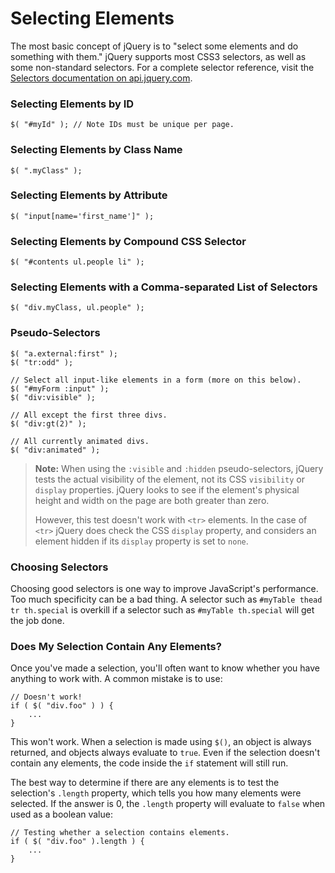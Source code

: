 # **Selecting Elements**

The most basic concept of jQuery is to "select some elements and do something with them." jQuery supports most CSS3 selectors, as well as some non-standard selectors. For a complete selector reference, visit the [Selectors documentation on api.jquery.com](http://api.jquery.com/category/selectors/).

### **Selecting Elements by ID**

```
$( "#myId" ); // Note IDs must be unique per page.
```

### **Selecting Elements by Class Name**

```
$( ".myClass" );
```

### **Selecting Elements by Attribute**

```
$( "input[name='first_name']" );
```

### **Selecting Elements by Compound CSS Selector**

```
$( "#contents ul.people li" );
```

### **Selecting Elements with a Comma-separated List of Selectors**

```
$( "div.myClass, ul.people" );
```

### **Pseudo-Selectors**

```
$( "a.external:first" );
$( "tr:odd" );

// Select all input-like elements in a form (more on this below).
$( "#myForm :input" );
$( "div:visible" );

// All except the first three divs.
$( "div:gt(2)" );

// All currently animated divs.
$( "div:animated" );
```

> **Note:** When using the `:visible` and `:hidden` pseudo-selectors, jQuery tests the actual visibility of the element, not its CSS `visibility` or `display` properties. jQuery looks to see if the element's physical height and width on the page are both greater than zero.
> 
> However, this test doesn't work with `<tr>` elements. In the case of `<tr>` jQuery does check the CSS `display` property, and considers an element hidden if its `display` property is set to `none`.

### **Choosing Selectors**

Choosing good selectors is one way to improve JavaScript's performance. Too much specificity can be a bad thing. A selector such as `#myTable thead tr th.special` is overkill if a selector such as `#myTable th.special` will get the job done.

### **Does My Selection Contain Any Elements?**

Once you've made a selection, you'll often want to know whether you have anything to work with. A common mistake is to use:

```
// Doesn't work!
if ( $( "div.foo" ) ) {
    ...
}
```

This won't work. When a selection is made using `$()`, an object is always returned, and objects always evaluate to `true`. Even if the selection doesn't contain any elements, the code inside the `if` statement will still run.

The best way to determine if there are any elements is to test the selection's `.length` property, which tells you how many elements were selected. If the answer is 0, the `.length` property will evaluate to `false` when used as a boolean value:



```
// Testing whether a selection contains elements.
if ( $( "div.foo" ).length ) {
    ...
}
```

